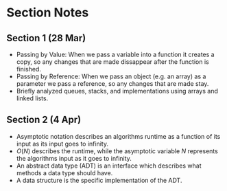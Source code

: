 # Section Notes

## Section 1 (28 Mar)

- Passing by Value: When we pass a variable into a function it creates a copy, so any changes that are made dissappear after the function is finished.
- Passing by Reference: When we pass an object (e.g. an array) as a parameter we pass a reference, so any changes that are made stay.
- Briefly analyzed queues, stacks, and implementations using arrays and linked lists.

## Section 2 (4 Apr)

- Asymptotic notation describes an algorithms runtime as a function of its input as its input goes to infinity.
- $O(N)$ describes the runtime, while the asymptotic variable $N$ represents the algorithms input as it goes to infinity.
- An abstract data type (ADT) is an interface which describes what methods a data type should have.
- A data structure is the specific implementation of the ADT.
